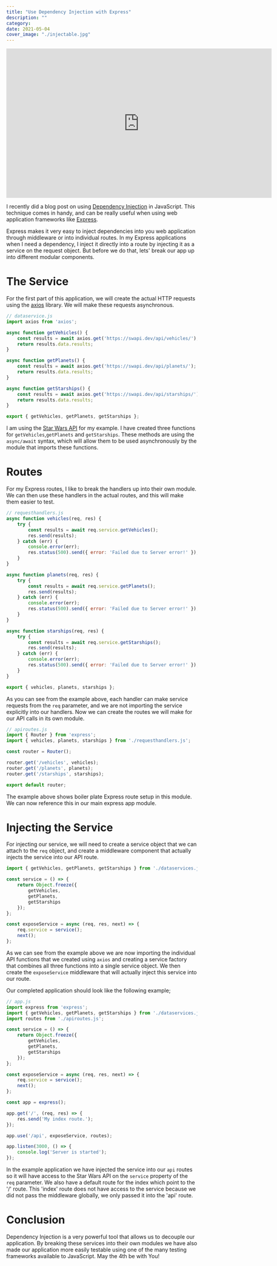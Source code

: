 ```yaml
---
title: "Use Dependency Injection with Express"
description: ""
category: 
date: 2021-05-04
cover_image: "./injectable.jpg"
---
```


<div style="text-align: center">
<iframe width="700" height="393" src="https://youtube.com/embed/82LCcsu_QAA" frameborder="0" allow="accelerometer; autoplay; encrypted-media; gyroscope; picture-in-picture" allowfullscreen></iframe>
</div>

I recently did a blog post on using [Dependency Injection](https://fek.io/blog/should-you-use-dependency-injection-in-java-script) in JavaScript. This technique comes in handy, and can be really useful when using web application frameworks like [Express](https://expressjs.com).

Express makes it very easy to inject dependencies into you web application through middleware or into individual routes. In my Express applications when I need a dependency, I inject it directly into a route by injecting it as a service on the request object. But before we do that, lets' break our app up into different modular components.

# The Service

For the first part of this application, we will create the actual HTTP requests using the [axios](https://github.com/axios/axios) library. We will make these requests asynchronous.

```javascript
// dataservice.js
import axios from 'axios';

async function getVehicles() {
    const results = await axios.get('https://swapi.dev/api/vehicles/');
    return results.data.results;
}

async function getPlanets() {
    const results = await axios.get('https://swapi.dev/api/planets/');
    return results.data.results;
}

async function getStarships() {
    const results = await axios.get('https://swapi.dev/api/starships/');
    return results.data.results;
}

export { getVehicles, getPlanets, getStarships };
```

I am using the [Star Wars API](https://swapi.dev/) for my example. I have created three functions for `getVehicles`,`getPlanets` and `getStarships`. These methods are using the `async/await` syntax, which will allow them to be used asynchronously by the module that imports these functions.

# Routes

For my Express routes, I like to break the handlers up into their own module. We can then use these handlers in the actual routes, and this will make them easier to test.

```javascript
// requesthandlers.js
async function vehicles(req, res) {
    try {
        const results = await req.service.getVehicles();
        res.send(results);
    } catch (err) {
        console.error(err);
        res.status(500).send({ error: 'Failed due to Server error!' });
    }
}

async function planets(req, res) {
    try {
        const results = await req.service.getPlanets();
        res.send(results);
    } catch (err) {
        console.error(err);
        res.status(500).send({ error: 'Failed due to Server error!' });
    }
}

async function starships(req, res) {
    try {
        const results = await req.service.getStarships();
        res.send(results);
    } catch (err) {
        console.error(err);
        res.status(500).send({ error: 'Failed due to Server error!' });
    }
}

export { vehicles, planets, starships };
```

As you can see from the example above, each handler can make service requests from the `req` parameter, and we are not importing the service explicitly into our handlers. Now we can create the routes we will make for our API calls in its own module.

```javascript
// apiroutes.js
import { Router } from 'express';
import { vehicles, planets, starships } from './requesthandlers.js';

const router = Router();

router.get('/vehicles', vehicles);
router.get('/planets', planets);
router.get('/starships', starships);

export default router;
```

The example above shows boiler plate Express route setup in this module.  We can now reference this in our main express app module.

# Injecting the Service

For injecting our service, we will need to create a service object that we can attach to the `req` object, and create a middleware component that actually injects the service into our API route.

```javascript
import { getVehicles, getPlanets, getStarships } from './dataservices.js';

const service = () => {
    return Object.freeze({
        getVehicles, 
        getPlanets, 
        getStarships
    });
};

const exposeService = async (req, res, next) => {
    req.service = service();
    next();
};
```

As we can see from the example above we are now importing the individual API functions that we created using `axios` and creating a service factory that combines all three functions into a single service object. We then create the `exposeService` middleware that will actually inject this service into our route.

Our completed application should look like the following example;

```javascript
// app.js
import express from 'express';
import { getVehicles, getPlanets, getStarships } from './dataservices.js';
import routes from './apiroutes.js';

const service = () => {
    return Object.freeze({
        getVehicles, 
        getPlanets, 
        getStarships
    });
};

const exposeService = async (req, res, next) => {
    req.service = service();
    next();
};

const app = express();

app.get('/', (req, res) => {
    res.send('My index route.');
});

app.use('/api', exposeService, routes);

app.listen(3000, () => {
    console.log('Server is started');
});
```

In the example application we have injected the service into our `api` routes so it will have access to the Star Wars API on the `service` property of the `req` parameter. We also have a default route for the index which point to the '/' route. This 'index' route does not have access to the service because we did not pass the middleware globally, we only passed it into the 'api' route.

# Conclusion

Dependency Injection is a very powerful tool that allows us to decouple our application. By breaking these services into their own modules we have also made our application more easily testable using one of the many testing frameworks available to JavaScript. May the 4th be with You!